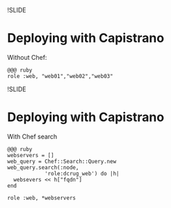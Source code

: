 !SLIDE 
# Deploying with Capistrano #

Without Chef:
    
    @@@ ruby
    role :web, "web01","web02","web03"

!SLIDE
# Deploying with Capistrano #

With Chef search

    @@@ ruby 
    webservers = []
    web_query = Chef::Search::Query.new
    web_query.search(:node, 
                'role:dcrug_web') do |h|
      websevers << h["fqdn"]
    end

    role :web, *webservers

